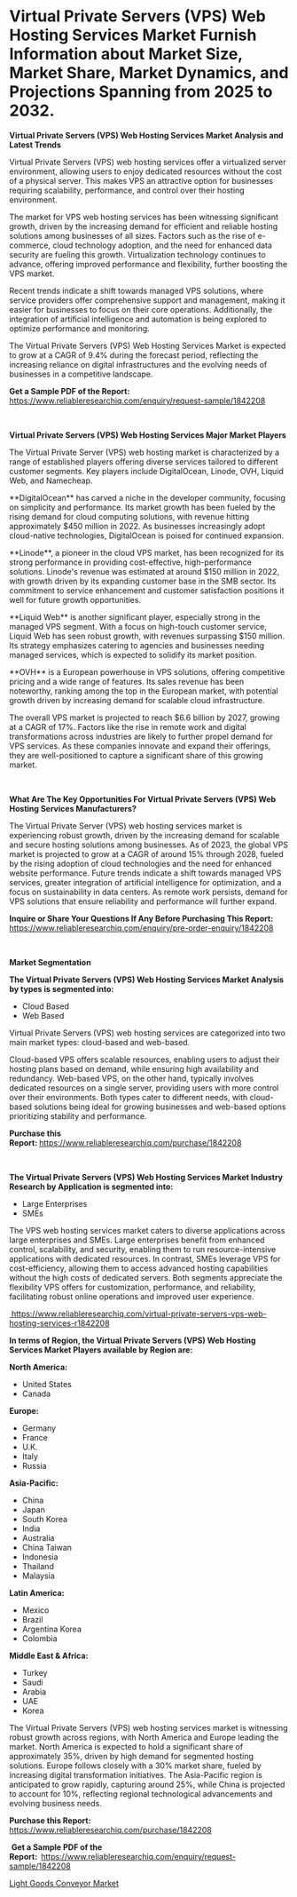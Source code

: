 <p><h1>Virtual Private Servers (VPS) Web Hosting Services Market Furnish Information about Market Size, Market Share, Market Dynamics, and Projections Spanning from 2025 to 2032.</h1></p><p><strong>Virtual Private Servers (VPS) Web Hosting Services Market Analysis and Latest Trends</strong></p>
<p><p>Virtual Private Servers (VPS) web hosting services offer a virtualized server environment, allowing users to enjoy dedicated resources without the cost of a physical server. This makes VPS an attractive option for businesses requiring scalability, performance, and control over their hosting environment. </p><p>The market for VPS web hosting services has been witnessing significant growth, driven by the increasing demand for efficient and reliable hosting solutions among businesses of all sizes. Factors such as the rise of e-commerce, cloud technology adoption, and the need for enhanced data security are fueling this growth. Virtualization technology continues to advance, offering improved performance and flexibility, further boosting the VPS market.</p><p>Recent trends indicate a shift towards managed VPS solutions, where service providers offer comprehensive support and management, making it easier for businesses to focus on their core operations. Additionally, the integration of artificial intelligence and automation is being explored to optimize performance and monitoring. </p><p>The Virtual Private Servers (VPS) Web Hosting Services Market is expected to grow at a CAGR of 9.4% during the forecast period, reflecting the increasing reliance on digital infrastructures and the evolving needs of businesses in a competitive landscape.</p></p>
<p><strong>Get a Sample PDF of the Report:&nbsp;</strong> <a href="https://www.reliableresearchiq.com/enquiry/request-sample/1842208?utm_campaign=3097&utm_medium=2&utm_source=Github&utm_content=ia&utm_term=26032025&utm_id=virtual-private-servers-vps-web-hosting-services">https://www.reliableresearchiq.com/enquiry/request-sample/1842208</a></p>
<p>&nbsp;</p>
<p><strong>Virtual Private Servers (VPS) Web Hosting Services Major Market Players</strong></p>
<p><p>The Virtual Private Server (VPS) web hosting market is characterized by a range of established players offering diverse services tailored to different customer segments. Key players include DigitalOcean, Linode, OVH, Liquid Web, and Namecheap.</p><p>**DigitalOcean** has carved a niche in the developer community, focusing on simplicity and performance. Its market growth has been fueled by the rising demand for cloud computing solutions, with revenue hitting approximately $450 million in 2022. As businesses increasingly adopt cloud-native technologies, DigitalOcean is poised for continued expansion.</p><p>**Linode**, a pioneer in the cloud VPS market, has been recognized for its strong performance in providing cost-effective, high-performance solutions. Linode's revenue was estimated at around $150 million in 2022, with growth driven by its expanding customer base in the SMB sector. Its commitment to service enhancement and customer satisfaction positions it well for future growth opportunities.</p><p>**Liquid Web** is another significant player, especially strong in the managed VPS segment. With a focus on high-touch customer service, Liquid Web has seen robust growth, with revenues surpassing $150 million. Its strategy emphasizes catering to agencies and businesses needing managed services, which is expected to solidify its market position.</p><p>**OVH** is a European powerhouse in VPS solutions, offering competitive pricing and a wide range of features. Its sales revenue has been noteworthy, ranking among the top in the European market, with potential growth driven by increasing demand for scalable cloud infrastructure.</p><p>The overall VPS market is projected to reach $6.6 billion by 2027, growing at a CAGR of 17%. Factors like the rise in remote work and digital transformations across industries are likely to further propel demand for VPS services. As these companies innovate and expand their offerings, they are well-positioned to capture a significant share of this growing market.</p></p>
<p>&nbsp;</p>
<p><strong>What Are The Key Opportunities For Virtual Private Servers (VPS) Web Hosting Services Manufacturers?</strong></p>
<p><p>The Virtual Private Server (VPS) web hosting services market is experiencing robust growth, driven by the increasing demand for scalable and secure hosting solutions among businesses. As of 2023, the global VPS market is projected to grow at a CAGR of around 15% through 2028, fueled by the rising adoption of cloud technologies and the need for enhanced website performance. Future trends indicate a shift towards managed VPS services, greater integration of artificial intelligence for optimization, and a focus on sustainability in data centers. As remote work persists, demand for VPS solutions that ensure reliability and performance will further expand.</p></p>
<p><strong>Inquire or Share Your Questions If Any Before Purchasing This Report:</strong> <a href="https://www.reliableresearchiq.com/enquiry/pre-order-enquiry/1842208?utm_campaign=3097&utm_medium=2&utm_source=Github&utm_content=ia&utm_term=26032025&utm_id=virtual-private-servers-vps-web-hosting-services">https://www.reliableresearchiq.com/enquiry/pre-order-enquiry/1842208</a></p>
<p>&nbsp;</p>
<p><strong>Market Segmentation</strong></p>
<p><strong>The Virtual Private Servers (VPS) Web Hosting Services Market Analysis by types is segmented into:</strong></p>
<p><ul><li>Cloud Based</li><li>Web Based</li></ul></p>
<p><p>Virtual Private Servers (VPS) web hosting services are categorized into two main market types: cloud-based and web-based. </p><p>Cloud-based VPS offers scalable resources, enabling users to adjust their hosting plans based on demand, while ensuring high availability and redundancy. Web-based VPS, on the other hand, typically involves dedicated resources on a single server, providing users with more control over their environments. Both types cater to different needs, with cloud-based solutions being ideal for growing businesses and web-based options prioritizing stability and performance.</p></p>
<p><strong>Purchase this Report:&nbsp;</strong><a href="https://www.reliableresearchiq.com/purchase/1842208?utm_campaign=3097&utm_medium=2&utm_source=Github&utm_content=ia&utm_term=26032025&utm_id=virtual-private-servers-vps-web-hosting-services">https://www.reliableresearchiq.com/purchase/1842208</a></p>
<p>&nbsp;</p>
<p><strong>The Virtual Private Servers (VPS) Web Hosting Services Market Industry Research by Application is segmented into:</strong></p>
<p><ul><li>Large Enterprises</li><li>SMEs</li></ul></p>
<p><p>The VPS web hosting services market caters to diverse applications across large enterprises and SMEs. Large enterprises benefit from enhanced control, scalability, and security, enabling them to run resource-intensive applications with dedicated resources. In contrast, SMEs leverage VPS for cost-efficiency, allowing them to access advanced hosting capabilities without the high costs of dedicated servers. Both segments appreciate the flexibility VPS offers for customization, performance, and reliability, facilitating robust online operations and improved user experience.</p></p>
<p><a href="https://www.reliableresearchiq.com/virtual-private-servers-vps-web-hosting-services-r1842208?utm_campaign=3097&utm_medium=2&utm_source=Github&utm_content=ia&utm_term=26032025&utm_id=virtual-private-servers-vps-web-hosting-services">&nbsp;https://www.reliableresearchiq.com/virtual-private-servers-vps-web-hosting-services-r1842208</a></p>
<p><strong>In terms of Region, the Virtual Private Servers (VPS) Web Hosting Services Market Players available by Region are:</strong></p>
<p>
    <p> <strong> North America: </strong>
        <ul>
            <li>United States</li>
            <li>Canada</li>
        </ul>
        </p> 
    <p> <strong> Europe: </strong>
        <ul>
            <li>Germany</li>
            <li>France</li>
            <li>U.K.</li>
            <li>Italy</li>
            <li>Russia</li>
        </ul>
        </p> 
    <p> <strong> Asia-Pacific: </strong>
        <ul>
            <li>China</li>
            <li>Japan</li>
            <li>South Korea</li>
            <li>India</li>
            <li>Australia</li>
            <li>China Taiwan</li>
            <li>Indonesia</li>
            <li>Thailand</li>
            <li>Malaysia</li>
        </ul>
        </p> 
    <p> <strong> Latin America: </strong>
        <ul>
            <li>Mexico</li>
            <li>Brazil</li>
            <li>Argentina Korea</li>
            <li>Colombia</li>
        </ul>
        </p> 
    <p> <strong> Middle East & Africa: </strong>
        <ul>
            <li>Turkey</li>
            <li>Saudi</li>
            <li>Arabia</li>
            <li>UAE</li>
            <li>Korea</li>
        </ul>
    </p>
    </p>
<p><p>The Virtual Private Servers (VPS) web hosting services market is witnessing robust growth across regions, with North America and Europe leading the market. North America is expected to hold a significant share of approximately 35%, driven by high demand for segmented hosting solutions. Europe follows closely with a 30% market share, fueled by increasing digital transformation initiatives. The Asia-Pacific region is anticipated to grow rapidly, capturing around 25%, while China is projected to account for 10%, reflecting regional technological advancements and evolving business needs.</p></p>
<p><strong>Purchase this Report: </strong><a href="https://www.reliableresearchiq.com/purchase/1842208?utm_campaign=3097&utm_medium=2&utm_source=Github&utm_content=ia&utm_term=26032025&utm_id=virtual-private-servers-vps-web-hosting-services">https://www.reliableresearchiq.com/purchase/1842208</a></p>
<p>&nbsp;<strong>Get a Sample PDF of the Report:&nbsp;&nbsp;</strong><a href="https://www.reliableresearchiq.com/enquiry/request-sample/1842208?utm_campaign=3097&utm_medium=2&utm_source=Github&utm_content=ia&utm_term=26032025&utm_id=virtual-private-servers-vps-web-hosting-services">https://www.reliableresearchiq.com/enquiry/request-sample/1842208</a></p>
<p><strong></strong></p>
<p><p><a href="https://github.com/anggigpps/Market-Research-Report-List-1/blob/main/light-goods-conveyor-market.md?utm_campaign=3097&utm_medium=2&utm_source=Github&utm_content=ia&utm_term=26032025&utm_id=virtual-private-servers-vps-web-hosting-services">Light Goods Conveyor Market</a></p></p>
